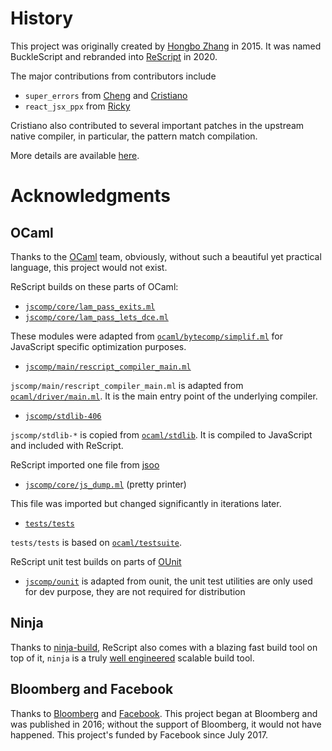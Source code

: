 # History

This project was originally created by [Hongbo Zhang](https://github.com/bobzhang) in 2015. It was named BuckleScript and rebranded into [ReScript](https://rescript-lang.org/) in 2020.

The major contributions from contributors include

- `super_errors` from [Cheng](https://github.com/chenglou) and [Cristiano](https://github.com/cristianoc)
- `react_jsx_ppx` from [Ricky](https://github.com/rickyvetter)

Cristiano also contributed to several important patches in the upstream native compiler,
in particular, the pattern match compilation.

More details are available [here](https://github.com/rescript-lang/rescript-compiler/graphs/contributors).

# Acknowledgments

## OCaml

Thanks to the [OCaml](https://ocaml.org) team, obviously, without such a beautiful yet practical language, this project would not exist.

ReScript builds on these parts of OCaml:

- [`jscomp/core/lam_pass_exits.ml`](jscomp/core/lam_pass_exits.ml)
- [`jscomp/core/lam_pass_lets_dce.ml`](jscomp/core/lam_pass_lets_dce.ml)

These modules were adapted from [`ocaml/bytecomp/simplif.ml`](ocaml/bytecomp/simplif.ml) for
JavaScript specific optimization purposes.

- [`jscomp/main/rescript_compiler_main.ml`](jscomp/main/rescript_compiler_main.ml)

`jscomp/main/rescript_compiler_main.ml` is adapted from [`ocaml/driver/main.ml`](ocaml/driver/main.ml). It is the main entry
point of the underlying compiler.

- [`jscomp/stdlib-406`](jscomp/stdlib-406)

`jscomp/stdlib-*` is copied from [`ocaml/stdlib`](ocaml/stdlib). It is compiled to JavaScript and included with ReScript.

ReScript imported one file from [jsoo](https://github.com/ocsigen/js_of_ocaml)

- [`jscomp/core/js_dump.ml`](jscomp/core/js_dump.ml) (pretty printer)

This file was imported but changed significantly in iterations later.

- [`tests/tests`](tests/tests)

`tests/tests` is based on [`ocaml/testsuite`](ocaml/testsuite).

ReScript unit test builds on parts of [OUnit](http://ounit.forge.ocamlcore.org/)

- [`jscomp/ounit`](jscomp/ounit) is adapted from ounit, the unit test
  utilities are only used for dev purpose, they are not required for distribution

## Ninja

Thanks to [ninja-build](https://ninja-build.org), ReScript also comes with a blazing fast build tool on top of it, `ninja` is a truly [well engineered](http://aosabook.org/en/posa/ninja.html) scalable build tool.

## Bloomberg and Facebook

Thanks to [Bloomberg](https://www.techatbloomberg.com) and [Facebook](https://github.com/facebook/). This project began at Bloomberg and was published in 2016; without the support of Bloomberg, it would not have happened. This project's funded by Facebook since July 2017.
